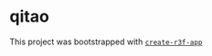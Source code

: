 # qitao

This project was bootstrapped with [`create-r3f-app`](https://github.com/utsuboco/create-r3f-app)